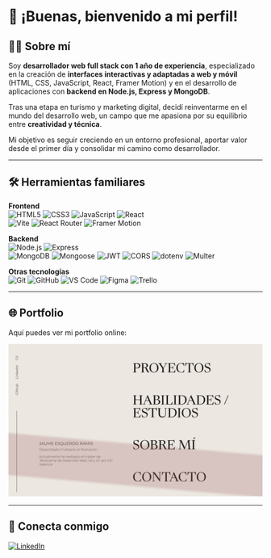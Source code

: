 # 👋 ¡Buenas, bienvenido a mi perfil!

## 🧑‍💻 Sobre mí
Soy **desarrollador web full stack con 1 año de experiencia**, especializado en la creación de **interfaces interactivas y adaptadas a web y móvil** (HTML, CSS, JavaScript, React, Framer Motion) y en el desarrollo de aplicaciones con **backend en Node.js, Express y MongoDB**.  

Tras una etapa en turismo y marketing digital, decidí reinventarme en el mundo del desarrollo web, un campo que me apasiona por su equilibrio entre **creatividad y técnica**.  

Mi objetivo es seguir creciendo en un entorno profesional, aportar valor desde el primer día y consolidar mi camino como desarrollador.

---

## 🛠️ Herramientas familiares

**Frontend**  
![HTML5](https://img.shields.io/badge/HTML5-E34F26?logo=html5&logoColor=white)  ![CSS3](https://img.shields.io/badge/CSS3-1572B6?logo=css3&logoColor=white)  ![JavaScript](https://img.shields.io/badge/JavaScript-323330?logo=javascript&logoColor=F7DF1E)  ![React](https://img.shields.io/badge/React-20232A?logo=react&logoColor=61DAFB)  
![Vite](https://img.shields.io/badge/Vite-646CFF?logo=vite&logoColor=white)  ![React Router](https://img.shields.io/badge/React_Router-CA4245?logo=react-router&logoColor=white)  ![Framer Motion](https://img.shields.io/badge/Framer_Motion-0055FF?logo=framer&logoColor=white)

**Backend**  
![Node.js](https://img.shields.io/badge/Node.js-339933?logo=node.js&logoColor=white)  ![Express](https://img.shields.io/badge/Express-000000?logo=express&logoColor=white)  
![MongoDB](https://img.shields.io/badge/MongoDB-47A248?logo=mongodb&logoColor=white)  ![Mongoose](https://img.shields.io/badge/Mongoose-880000?logo=mongoose&logoColor=white)  ![JWT](https://img.shields.io/badge/JWT-000000?logo=jsonwebtokens&logoColor=white)  ![CORS](https://img.shields.io/badge/CORS-FF6F00)  ![dotenv](https://img.shields.io/badge/dotenv-000000)  ![Multer](https://img.shields.io/badge/Multer-FFCC00)

**Otras tecnologías**  
![Git](https://img.shields.io/badge/Git-F05032?logo=git&logoColor=white)  ![GitHub](https://img.shields.io/badge/GitHub-181717?logo=github&logoColor=white)  ![VS Code](https://img.shields.io/badge/VS_Code-0078D4?logo=visualstudiocode&logoColor=white)  ![Figma](https://img.shields.io/badge/Figma-F24E1E?logo=figma&logoColor=white)  ![Trello](https://img.shields.io/badge/Trello-0052CC?logo=trello&logoColor=white)

---

## 🌐 Portfolio
Aquí puedes ver mi portfolio online:  

[![Portfolio](./assets/preview-portfolio.png)](https://portfolio-jaume-esquerdo.vercel.app/)

---

## 🤝 Conecta conmigo
[![LinkedIn](https://img.shields.io/badge/LinkedIn-0A66C2?logo=linkedin&logoColor=white&style=for-the-badge)](https://www.linkedin.com/in/jaume-esquerdo/)
